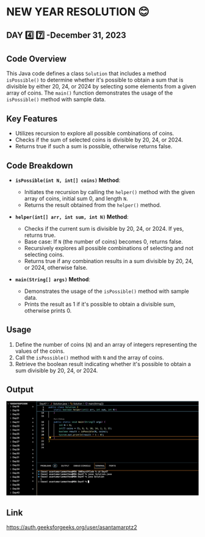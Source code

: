 # NEW YEAR RESOLUTION :blush:
## DAY :four: :seven: -December 31, 2023

## Code Overview
This Java code defines a class `Solution` that includes a method `isPossible()` to determine whether it's possible to obtain a sum that is divisible by either 20, 24, or 2024 by selecting some elements from a given array of coins. The `main()` function demonstrates the usage of the `isPossible()` method with sample data.

## Key Features
- Utilizes recursion to explore all possible combinations of coins.
- Checks if the sum of selected coins is divisible by 20, 24, or 2024.
- Returns true if such a sum is possible, otherwise returns false.

## Code Breakdown
- **`isPossible(int N, int[] coins)` Method**: 
   - Initiates the recursion by calling the `helper()` method with the given array of coins, initial sum 0, and length `N`.
   - Returns the result obtained from the `helper()` method.

- **`helper(int[] arr, int sum, int N)` Method**:
   - Checks if the current sum is divisible by 20, 24, or 2024. If yes, returns true.
   - Base case: If `N` (the number of coins) becomes 0, returns false.
   - Recursively explores all possible combinations of selecting and not selecting coins.
   - Returns true if any combination results in a sum divisible by 20, 24, or 2024, otherwise false.

- **`main(String[] args)` Method**:
   - Demonstrates the usage of the `isPossible()` method with sample data.
   - Prints the result as 1 if it's possible to obtain a divisible sum, otherwise prints 0.

## Usage

1. Define the number of coins (`N`) and an array of integers representing the values of the coins.
2. Call the `isPossible()` method with `N` and the array of coins.
3. Retrieve the boolean result indicating whether it's possible to obtain a sum divisible by 20, 24, or 2024.


## Output

![Reference Image](s47.png)

## Link
<https://auth.geeksforgeeks.org/user/asantamarptz2>